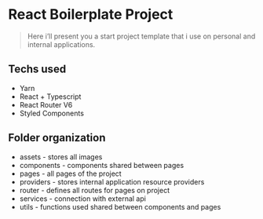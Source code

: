 # React Boilerplate Project

> Here i’ll present you a start project template that i use on personal and internal applications.

## Techs used

- Yarn
- React + Typescript
- React Router V6
- Styled Components

## Folder organization

- assets - stores all images
- components - components shared between pages
- pages - all pages of the project
- providers - stores internal application resource providers
- router - defines all routes for pages on project
- services - connection with external api
- utils - functions used shared between components and pages
